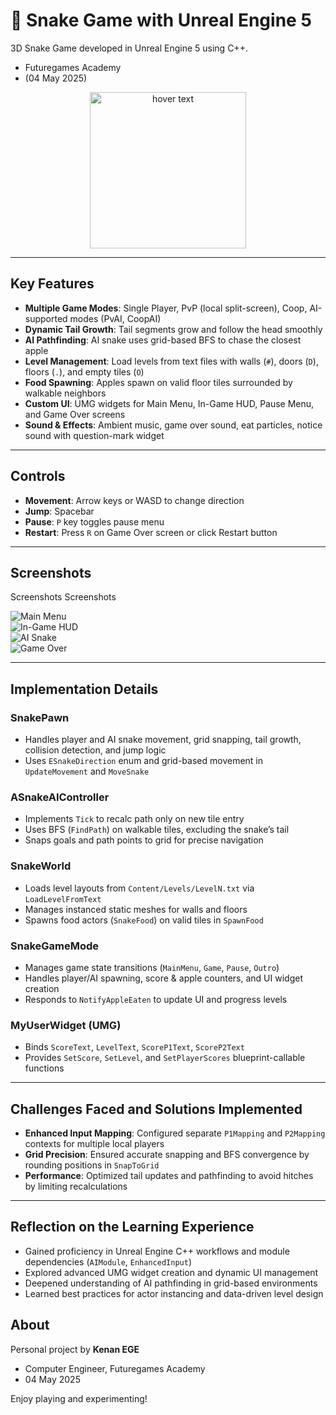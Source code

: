 # 🐍 Snake Game with Unreal Engine 5
3D Snake Game developed in Unreal Engine 5 using C++.

- Futuregames Academy  
- (04 May 2025)

<p align="center">
  <img src="https://github.com/user-attachments/assets/63e3095c-8017-41f2-ba3f-aa245eaa8893" width="250" title="hover text"><br>
  <a href=""></a>
</p>


* * *

## Key Features

- **Multiple Game Modes**: Single Player, PvP (local split-screen), Coop, AI-supported modes (PvAI, CoopAI)  
- **Dynamic Tail Growth**: Tail segments grow and follow the head smoothly  
- **AI Pathfinding**: AI snake uses grid-based BFS to chase the closest apple  
- **Level Management**: Load levels from text files with walls (`#`), doors (`D`), floors (`.`), and empty tiles (`O`)  
- **Food Spawning**: Apples spawn on valid floor tiles surrounded by walkable neighbors  
- **Custom UI**: UMG widgets for Main Menu, In-Game HUD, Pause Menu, and Game Over screens  
- **Sound & Effects**: Ambient music, game over sound, eat particles, notice sound with question-mark widget  

* * *

## Controls

- **Movement**: Arrow keys or WASD to change direction  
- **Jump**: Spacebar  
- **Pause**: `P` key toggles pause menu  
- **Restart**: Press `R` on Game Over screen or click Restart button  

* * *

## Screenshots

Screenshots Screenshots  
<!-- Replace with your own images -->
![Main Menu](path/to/main_menu.png)  
![In-Game HUD](path/to/in_game_hud.png)  
![AI Snake](path/to/ai_snake.png)  
![Game Over](path/to/game_over.png)  

* * *

## Implementation Details

### SnakePawn

- Handles player and AI snake movement, grid snapping, tail growth, collision detection, and jump logic  
- Uses `ESnakeDirection` enum and grid-based movement in `UpdateMovement` and `MoveSnake`  

### ASnakeAIController

- Implements `Tick` to recalc path only on new tile entry  
- Uses BFS (`FindPath`) on walkable tiles, excluding the snake’s tail  
- Snaps goals and path points to grid for precise navigation  

### SnakeWorld

- Loads level layouts from `Content/Levels/LevelN.txt` via `LoadLevelFromText`  
- Manages instanced static meshes for walls and floors  
- Spawns food actors (`SnakeFood`) on valid tiles in `SpawnFood`  

### SnakeGameMode

- Manages game state transitions (`MainMenu`, `Game`, `Pause`, `Outro`)  
- Handles player/AI spawning, score & apple counters, and UI widget creation  
- Responds to `NotifyAppleEaten` to update UI and progress levels  

### MyUserWidget (UMG)

- Binds `ScoreText`, `LevelText`, `ScoreP1Text`, `ScoreP2Text`  
- Provides `SetScore`, `SetLevel`, and `SetPlayerScores` blueprint-callable functions  

* * *

## Challenges Faced and Solutions Implemented

- **Enhanced Input Mapping**: Configured separate `P1Mapping` and `P2Mapping` contexts for multiple local players  
- **Grid Precision**: Ensured accurate snapping and BFS convergence by rounding positions in `SnapToGrid`  
- **Performance**: Optimized tail updates and pathfinding to avoid hitches by limiting recalculations  

* * *

## Reflection on the Learning Experience

- Gained proficiency in Unreal Engine C++ workflows and module dependencies (`AIModule`, `EnhancedInput`)  
- Explored advanced UMG widget creation and dynamic UI management  
- Deepened understanding of AI pathfinding in grid-based environments  
- Learned best practices for actor instancing and data-driven level design  

## About

Personal project by **Kenan EGE**  

- Computer Engineer, Futuregames Academy  
- 04 May 2025  

Enjoy playing and experimenting!
